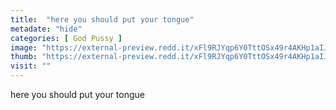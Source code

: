 ```yaml
---
title:  "here you should put your tongue"
metadate: "hide"
categories: [ God Pussy ]
image: "https://external-preview.redd.it/xFl9RJYqp6Y0TttOSx49r4AKHp1aIJ5CQGfH3Az6CwI.jpg?auto=webp&s=4be5b6e6fac10f50bd9b20cfe5ea1048b73d71dd"
thumb: "https://external-preview.redd.it/xFl9RJYqp6Y0TttOSx49r4AKHp1aIJ5CQGfH3Az6CwI.jpg?width=640&crop=smart&auto=webp&s=a70872a0bdc34051cb5e21d855cad7aa06ca727e"
visit: ""
---
```

here you should put your tongue
